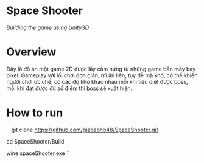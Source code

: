 # Space Shooter
*Building the game using Unity3D*

# Overview
Đây là đồ án một game 2D được lấy cảm hứng từ những game bắn máy bay pixel.
Gameplay với lối chơi đơn giản, mì ăn liền, tuy dễ mà khó, có thể khiến người chơi ức chế, có các độ khó khác nhau mỗi khi tiêu diệt được boss, mỗi khi đạt được đủ số điểm thì boss sẽ xuất hiện. 

# How to run
``
git clone https://github.com/giabaohb48/SpaceShooter.git

cd SpaceShooter/Build

wine spaceShooter.exe
``

